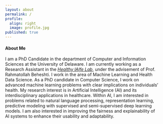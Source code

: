```yaml
---
layout: about
permalink: /
profile:
  align: right
  image: profile.jpg
published: true
---
```



#### About Me
I am a PhD Candidate in the department of Computer and Information Sciences at the University of Delaware. I am currently working as a Research Assistant in the <a href="https://sites.udel.edu/healthylaife/"><i>Healthy lAIfe Lab</i></a>, under the advisement of Prof. Rahmatollah Beheshti.
I work in the area of Machine Learning and Health Data Science. 
As a PhD candidate in Computer Science, I work on advanced machine learning problems with clear implications on individuals’ health. 
My research interest is in Artificial Intelligence (AI) and its interdisciplinary applications in healthcare. Within AI, I am interested in problems related to natural language processing, representation learning, predictive modeling with supervised and semi-supervised deep learning models. 
I am also interested in improving the fairness and explainability of AI systems to enhance their usability and adaptability.